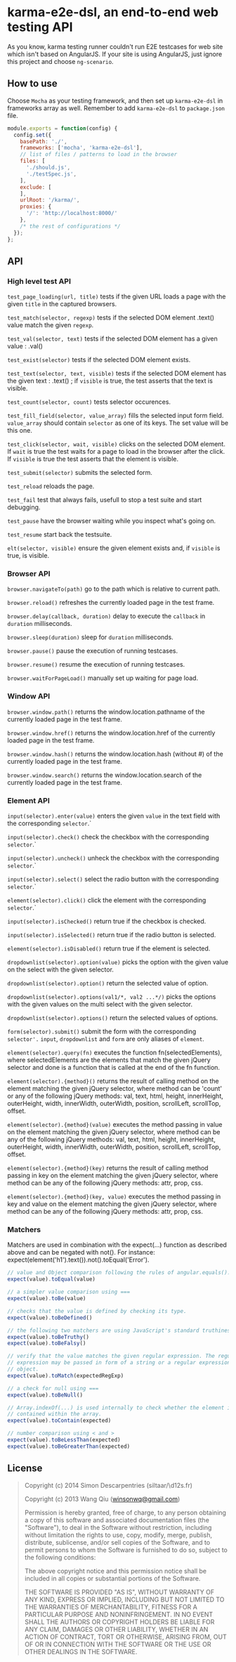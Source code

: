 # karma-e2e-dsl, an end-to-end web testing API

As you know, karma testing runner couldn't run E2E testcases for web site which isn't based on AngularJS. If your site is using AngularJS, just ignore this project and choose `ng-scenario`.

## How to use

Choose `Mocha` as your testing framework, and then set up `karma-e2e-dsl` in frameworks array as well. Remember to add `karma-e2e-dsl` to `package.json` file.

```js
module.exports = function(config) {
  config.set({
    basePath: './',
    frameworks: ['mocha', 'karma-e2e-dsl'],
    // list of files / patterns to load in the browser
    files: [
      './should.js',
      './testSpec.js',
    ],
    exclude: [
    ],
	urlRoot: '/karma/',
    proxies: {
      '/': 'http://localhost:8000/'
    },
    /* the rest of configurations */
  });
};
```

## API

### High level test API

`test_page_loading(url, title)` tests if the given URL loads a page with the given `title` in the captured browsers.

`test_match(selector, regexp)` tests if the selected DOM element .text() value match the given `regexp`.

`test_val(selector, text)` tests if the selected DOM element has a given value : .val()

`test_exist(selector)` tests if the selected DOM element exists.

`test_text(selector, text, visible)` tests if the selected DOM element has the given text : .text() ; if `visible` is true, the test asserts that the text is visible.

`test_count(selector, count)` tests selector occurences.

`test_fill_field(selector, value_array)` fills the selected input form field. `value_array` should contain `selector` as one of its keys. The set value will be this one.

`test_click(selector, wait, visible)` clicks on the selected DOM element. If `wait` is true the test waits for a page to load in the browser after the click. If `visible` is true the test asserts that the element is visible.

`test_submit(selector)` submits the selected form.

`test_reload` reloads the page.

`test_fail` test that always fails, usefull to stop a test suite and start debugging.

`test_pause` have the browser waiting while you inspect what's going on.

`test_resume` start back the testsuite.

`elt(selector, visible)` ensure the given element exists and, if `visible` is true, is visible.

### Browser API

`browser.navigateTo(path)` go to the path which is relative to current path.

`browser.reload()` refreshes the currently loaded page in the test frame.

`browser.delay(callback, duration)` delay to execute the `callback` in `duration` milliseconds.

`browser.sleep(duration)` sleep for `duration` milliseconds.

`browser.pause()` pause the execution of running testcases.

`browser.resume()` resume the execution of running testcases.

`browser.waitForPageLoad()` manually set up waiting for page load.

### Window API

`browser.window.path()` returns the window.location.pathname of the currently loaded page in the test frame.

`browser.window.href()` returns the window.location.href of the currently loaded page in the test frame.

`browser.window.hash()` returns the window.location.hash (without #) of the currently loaded page in the test frame.

`browser.window.search()` returns the window.location.search of the currently loaded page in the test frame.

### Element API

`input(selector).enter(value)` enters the given `value` in the text field with the corresponding `selector`.`

`input(selector).check()` check the checkbox with the corresponding `selector`.`

`input(selector).uncheck()` unheck the checkbox with the corresponding `selector`.`

`input(selector).select()` select the radio button with the corresponding `selector`.`

`element(selector).click()` click the element with the corresponding `selector`.`

`input(selector).isChecked()` return true if the checkbox is checked.

`input(selector).isSelected()` return true if the radio button is selected.

`element(selector).isDisabled()` return true if the element is selected.

`dropdownlist(selector).option(value)` picks the option with the given value on the select with the given selector.

`dropdownlist(selector).option()` return the selected value of option.

`dropdownlist(selector).options(val1/*, val2 ...*/)` picks the options with the given values on the multi select with the given selector.

`dropdownlist(selector).options()` return the selected values of options.

`form(selector).submit()` submit the form with the corresponding `selector'.`
`input`, `dropdownlist` and `form` are only aliases of `element`.

`element(selector).query(fn)` executes the function fn(selectedElements), where selectedElements are the elements that match the given jQuery selector and done is a function that is called at the end of the fn function.

`element(selector).{method}()` returns the result of calling method on the element matching the given jQuery selector, where method can be 'count' or any of the following jQuery methods: val, text, html, height, innerHeight, outerHeight, width, innerWidth, outerWidth, position, scrollLeft, scrollTop, offset.

`element(selector).{method}(value)` executes the method passing in value on the element matching the given jQuery selector, where method can be any of the following jQuery methods: val, text, html, height, innerHeight, outerHeight, width, innerWidth, outerWidth, position, scrollLeft, scrollTop, offset.

`element(selector).{method}(key)` returns the result of calling method passing in key on the element matching the given jQuery selector, where method can be any of the following jQuery methods: attr, prop, css.

`element(selector).{method}(key, value)` executes the method passing in key and value on the element matching the given jQuery selector, where method can be any of the following jQuery methods: attr, prop, css.

### Matchers

Matchers are used in combination with the expect(...) function as described above and can be negated with not(). For instance: expect(element('h1').text()).not().toEqual('Error').

```js
// value and Object comparison following the rules of angular.equals().
expect(value).toEqual(value)

// a simpler value comparison using ===
expect(value).toBe(value)

// checks that the value is defined by checking its type.
expect(value).toBeDefined()

// the following two matchers are using JavaScript's standard truthiness rules
expect(value).toBeTruthy()
expect(value).toBeFalsy()

// verify that the value matches the given regular expression. The regular
// expression may be passed in form of a string or a regular expression
// object.
expect(value).toMatch(expectedRegExp)

// a check for null using ===
expect(value).toBeNull()

// Array.indexOf(...) is used internally to check whether the element is
// contained within the array.
expect(value).toContain(expected)

// number comparison using < and >
expect(value).toBeLessThan(expected)
expect(value).toBeGreaterThan(expected)
```

## License

> Copyright (c) 2014 Simon Descarpentries (siltaar/\d12s.fr)
>
> Copyright (c) 2013 Wang Qiu (winsonwq@gmail.com)
>
> Permission is hereby granted, free of charge, to any person
> obtaining a copy of this software and associated documentation
> files (the "Software"), to deal in the Software without
> restriction, including without limitation the rights to use,
> copy, modify, merge, publish, distribute, sublicense, and/or sell
> copies of the Software, and to permit persons to whom the
> Software is furnished to do so, subject to the following
> conditions:
>
> The above copyright notice and this permission notice shall be
> included in all copies or substantial portions of the Software.
>
> THE SOFTWARE IS PROVIDED "AS IS", WITHOUT WARRANTY OF ANY KIND,
> EXPRESS OR IMPLIED, INCLUDING BUT NOT LIMITED TO THE WARRANTIES
> OF MERCHANTABILITY, FITNESS FOR A PARTICULAR PURPOSE AND
> NONINFRINGEMENT. IN NO EVENT SHALL THE AUTHORS OR COPYRIGHT
> HOLDERS BE LIABLE FOR ANY CLAIM, DAMAGES OR OTHER LIABILITY,
> WHETHER IN AN ACTION OF CONTRACT, TORT OR OTHERWISE, ARISING
> FROM, OUT OF OR IN CONNECTION WITH THE SOFTWARE OR THE USE OR
> OTHER DEALINGS IN THE SOFTWARE.

